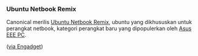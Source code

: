 ### Ubuntu Netbook Remix

Canonical merilis [Ubuntu Netbook Remix](http://www.ubuntu.com/news/netbook-remix), ubuntu yang dikhususkan untuk perangkat netbook, kategori perangkat baru yang dipopulerkan oleh [Asus EEE PC](http://eeepc.asus.com).

([via Engadget](http://www.engadget.com/2008/06/03/canonical-makes-ubuntu-netbook-remix-official-at-computex/))

<!-- {"time": "2008-06-03 20:44:12", "title": "Ubuntu Netbook Remix"} -->
